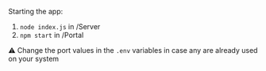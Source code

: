 Starting the app:
1. `node index.js` in /Server
2. `npm start` in /Portal

⚠ Change the port values in the `.env` variables in case any are already used on your system
